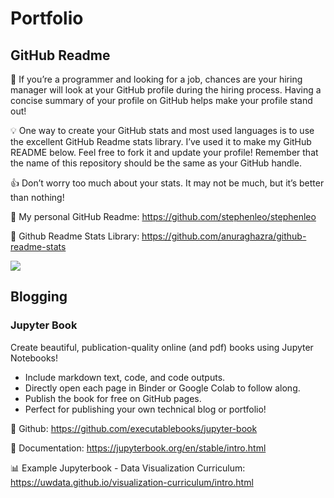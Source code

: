 
# Portfolio

## GitHub Readme

🙋 If you’re a programmer and looking for a job, chances are your hiring
manager will look at your GitHub profile during the hiring process.
Having a concise summary of your profile on GitHub helps make your
profile stand out!

💡 One way to create your GitHub stats and most used languages is to use
the excellent GitHub Readme stats library. I’ve used it to make my
GitHub README below. Feel free to fork it and update your profile!
Remember that the name of this repository should be the same as your
GitHub handle.

👍 Don’t worry too much about your stats. It may not be much, but it’s
better than nothing!

🌟 My personal GitHub Readme: <https://github.com/stephenleo/stephenleo>

🚀 Github Readme Stats Library:
<https://github.com/anuraghazra/github-readme-stats>

![](images/portfolio/github_readme.png)

## Blogging

### Jupyter Book

Create beautiful, publication-quality online (and pdf) books using
Jupyter Notebooks!

-   Include markdown text, code, and code outputs.
-   Directly open each page in Binder or Google Colab to follow along.
-   Publish the book for free on GitHub pages.
-   Perfect for publishing your own technical blog or portfolio!

🌟 Github: <https://github.com/executablebooks/jupyter-book>

📖 Documentation: <https://jupyterbook.org/en/stable/intro.html>

📊 Example Jupyterbook - Data Visualization Curriculum:
<https://uwdata.github.io/visualization-curriculum/intro.html>
